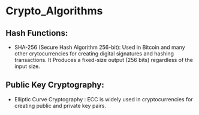 # Crypto_Algorithms
## Hash Functions:
- SHA-256 (Secure Hash Algorithm 256-bit): Used in Bitcoin and many other
  crytocurrencies for creating digital signatures and hashing transactions.
  It Produces a fixed-size output (256 bits) regardless of the input size.

## Public Key Cryptography:
- Elliptic Curve Cryptography : ECC is widely used in cryptocurrencies for
  creating public and private key pairs.
